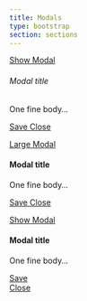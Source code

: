 ```yaml
---
title: Modals
type: bootstrap
section: sections
---
```


<a href="#" class="btn btn-default" data-toggle="modal" data-target="#modal">Show Modal</a>

<div class="modal fade" id="modal">
  <div class="modal-dialog" >
  	<div class="modal-dialog-content" >
	    <div class="modal-content">
	      <div class="modal-header">
	        <a href="#" class="close" data-dismiss="modal" aria-label="Close"><span class="icon icon-times"></span></a>
	        <h6 class="modal-title">Modal title</h6>
	      </div>
	      <div class="modal-body">
	        <p>One fine body&hellip;</p>
	      </div>
	      <div class="modal-footer">
	        <a href="#" class="btn btn-primary">Save </a>
	        <a href="#" class="btn btn-default" data-dismiss="modal">Close</a>
	      </div>
	    </div>
	  </div>
  </div>
</div>

<a href="#" class="btn btn-default" data-toggle="modal" data-target="#modal2">Large Modal</a>

<div class="modal fade" id="modal2">
  <div class="modal-dialog modal-lg" >
  	<div class="modal-dialog-content" >
	    <div class="modal-content">
	      <div class="modal-header">
	        <a href="#" class="close" data-dismiss="modal" aria-label="Close"><span class="icon icon-times"></span></a>
	        <h4 class="modal-title">Modal title</h4>
	      </div>
	      <div class="modal-body">
	        <p>One fine body&hellip;</p>
	      </div>
	      <div class="modal-footer">
	        <a href="#" class="btn btn-primary">Save </a>
	        <a href="#" class="btn btn-default" data-dismiss="modal">Close</a>
	      </div>
	    </div>
	  </div>
	</div>
</div>

<a href="#" class="btn btn-default" data-toggle="modal" data-target="#modal3">Show Modal</a>

<div class="modal fade" id="modal3">
  <div class="modal-dialog modal-sm" >
  	<div class="modal-dialog-content" >
	    <div class="modal-content">
	      <div class="modal-header modal-flush-bottom">
	        <a href="#" class="close" data-dismiss="modal" aria-label="Close"><span class="icon icon-times"></span></a>
	        <h4 class="modal-title">Modal title</h4>
	      </div>
	      <div class="modal-body">
	        <p>One fine body&hellip;</p>
	      </div>
	      <div class="modal-footer card-toolbar card-footer">
	      	<div class="card-control">
	        	<a href="#" class="btn btn-primary">Save </a>
	        </div>
	        <div class="card-control">
	        	<a href="#" class="btn btn-default" data-dismiss="modal">Close</a>
	        </div>
	      </div>
	    </div>
	  </div>
	</div>
</div>